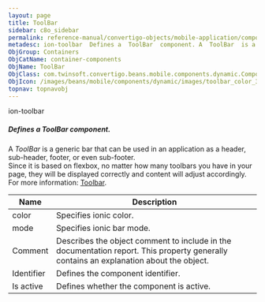 ```yaml
---
layout: page
title: ToolBar
sidebar: c8o_sidebar
permalink: reference-manual/convertigo-objects/mobile-application/components/container-components/toolbar/
metadesc: ion-toolbar  Defines a  ToolBar  component. A  ToolBar  is a generic bar that can be used in an application as a header, sub-header, footer, or even s
ObjGroup: Containers
ObjCatName: container-components
ObjName: ToolBar
ObjClass: com.twinsoft.convertigo.beans.mobile.components.dynamic.ComponentManager$1
ObjIcon: /images/beans/mobile/components/dynamic/images/toolbar_color_32x32.png
topnav: topnavobj
---
```

ion-toolbar<br/>

##### Defines a <i>ToolBar</i> component.<br/>
A <i>ToolBar</i> is a generic bar that can be used in an application as a header, sub-header, footer, or even sub-footer.<br/>
Since it is based on flexbox, no matter how many toolbars you have in your page, they will be displayed correctly and content will adjust accordingly.<br/>
For more information: <a href='https://ionicframework.com/docs/v3/components/#toolbar' target='_blank'>Toolbar</a>.

Name | Description 
--- | ---
color | Specifies ionic color.
mode | Specifies ionic bar mode.
Comment | Describes the object comment to include in the documentation report.  This property generally contains an explanation about the object. 
Identifier | Defines the component identifier.  
Is active | Defines whether the component is active. 

